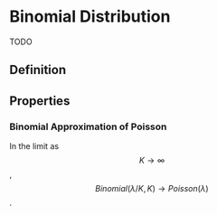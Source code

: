 # Binomial Distribution

TODO

## Definition

## Properties

### Binomial Approximation of Poisson

In the limit as $$K \rightarrow \infty$$, $$Binomial(\lambda/K, K) \rightarrow Poisson(\lambda)$$.



